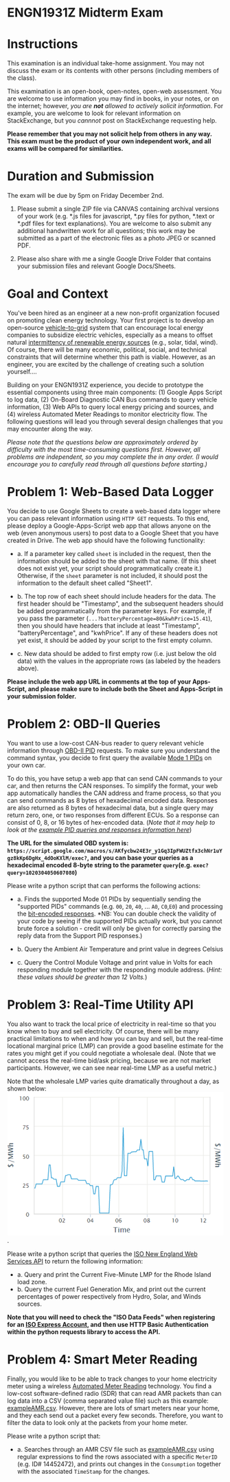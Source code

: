 # ENGN1931Z Midterm Exam

# Instructions

This examination is an individual take-home assignment.  You may not discuss the exam or its contents with other persons (including members of the class). 

This examination is an open-book, open-notes, open-web assessment.  You are welcome to use information you may find in books, in your notes, or on the internet; however, *you are **not** allowed to actively solicit information*. For example, you are welcome to look for relevant information on StackExchange, but you *cannnot* post on StackExchange requesting help.  

**Please remember that you may not solicit help from others in any way. This exam must be the product of your own independent work, and all exams will be compared for similarities.**


# Duration and Submission

The exam will be due by 5pm on Friday December 2nd.

1. Please submit a single ZIP file via CANVAS containing archival versions of your work (e.g. \*.js files for javascript, \*.py files for python, \*.text or \*.pdf files for text explanations).  You are welcome to also submit any additional handwritten work for all questions; this work may be submitted as a part of the electronic files as a photo JPEG or scanned PDF.

2. Please also share with me a single Google Drive Folder that contains your submission files and relevant Google Docs/Sheets.  

# Goal and Context
You've been hired as an engineer at a new non-profit organization focused on promoting clean energy technology. Your first project is to develop an open-source [vehicle-to-grid](https://en.wikipedia.org/wiki/Vehicle-to-grid) system that can encourage local energy companies to subsidize electric vehicles, especially as a means to offset natural [intermittency of renewable energy sources](https://en.wikipedia.org/wiki/Intermittent_energy_source) (e.g., solar, tidal, wind). Of course, there will be many economic, political, social, and technical constraints that will determine whether this path is viable. However, as an engineer, you are excited by the challenge of creating such a solution yourself.... 

Building on your ENGN1931Z experience, you decide to prototype the essential components using three main components: (1) Google Apps Script to log data, (2) On-Board Diagnostic CAN Bus commands to query vehicle information, (3) Web APIs to query local energy pricing and sources, and (4) wireless Automated Meter Readings to monitor electricity flow. The following questions will lead you through several design challenges that you may encounter along the way.

*Please note that the questions below are approximately ordered by difficulty with the most time-consuming questions first. However, all problems are independent, so you may complete the in any order. (I would encourage you to carefully read through all questions before starting.)*

# Problem 1: Web-Based Data Logger

You decide to use Google Sheets to create a web-based data logger where you can pass relevant information using `HTTP GET` requests. To this end, please deploy a Google-Apps-Script web app that allows anyone on the web (even anonymous users) to post data to a Google Sheet that you have created in Drive.  The web app should have the following functionality:

* a. If a parameter key called `sheet` is included in the request, then the information should be added to the sheet with that name. (If this sheet does not exist yet, your script should programmatically create it.) Otherwise, if the `sheet` parameter is not included, it should post the information to the default sheet called "Sheet1".

* b. The top row of each sheet should include headers for the data. The first header should be "Timestamp", and the subsequent headers should be added programmatically from the parameter keys. For example, if you pass the parameter (`...?batteryPercentage=80&kwhPrice=15.41`), then you should have headers that include at least "Timestamp", "batteryPercentage", and "kwhPrice". If any of these headers does not yet exist, it should be added by your script to the first empty column.

* c. New data should be added to first empty row (i.e. just below the old data) with the values in the appropriate rows (as labeled by the headers above).

**Please include the web app URL in comments at the top of your Apps-Script, and please make sure to include both the Sheet and Apps-Script in your submission folder.**

# Problem 2: OBD-II Queries

You want to use a low-cost CAN-bus reader to query relevant vehicle information through [OBD-II PID](https://en.wikipedia.org/wiki/OBD-II_PIDs) requests. To make sure you understand the command syntax, you decide to first query the available [Mode 1 PIDs]() on your own car. 

To do this, you have setup a web app that can send CAN commands to your car, and then returns the CAN responses. To simplify the format, your web app automatically handles the CAN address and frame process, so that you can send commands as 8 bytes of hexadecimal encoded data. Responses are also returned as 8 bytes of hexadecimal data, but a single query may return zero, one, or two responses from different ECUs. So a response can consist of 0, 8, or 16 bytes of hex-encoded data. (*Note that it may help to look at the [example PID queries and responses information here](https://en.wikipedia.org/wiki/OBD-II_PIDs#CAN_.2811-bit.29_bus_format)*)

**The URL for the simulated OBD system is: `https://script.google.com/macros/s/AKfycbw24E3r_y1Gq3IpFWUZtfx3chNr1uYgz8kKp6DgHx_4dOoKXlM/exec?`, and you can base your queries as a hexadecimal encoded 8-byte string to the parameter `query`(e.g.  `exec?query=1020304050607080`)**

Please write a python script that can performs the following actions:

* a. Finds the supported Mode 01 PIDs by sequentially sending the "supported PIDs" commands (e.g. `00`, `20`, `40`, ... `A0`, `C0`,`E0`) and processing the [bit-encoded responses](https://en.wikipedia.org/wiki/OBD-II_PIDs#Mode_1_PID_00). *NB: You can double check the validity of your code by seeing if the supported PIDs actually work, but you cannot brute force a solution - credit will only be given for correctly parsing the reply data from the Support PID responses.)

* b. Query the Ambient Air Temperature and print value in degrees Celsius

* c. Query the Control Module Voltage and print value in Volts for each responding module together with the responding module address. (*Hint: these values should be greater than 12 Volts.*)

# Problem 3: Real-Time Utility API

You also want to track the local price of electricity in real-time so that you know when to buy and sell electricity. Of course, there will be many practical limitations to when and how you can buy and sell, but the real-time locational marginal price (LMP) can provide a good baseline estimate for the rates you might get if you could negotiate a wholesale deal. (Note that we cannot access the real-time bid/ask pricing, because we are not market participants. However, we can see near real-time LMP as a useful metric.)

Note that the wholesale LMP varies quite dramatically throughout a day, as shown below: ![Example LMP Variations](exampleVariationsLMP.PNG?raw=true).

Please write a python script that queries the [ISO New England Web Services API](https://webservices.iso-ne.com/docs/v1.1/index.html) to return the following information:

* a. Query and print the Current Five-Minute LMP for the Rhode Island load zone.
* b. Query the current Fuel Generation Mix, and print out the current percentages of power respectively from Hydro, Solar, and Winds sources. 

**Note that you will need to check the "ISO Data Feeds" when registering for an [ISO Express Account](https://www.iso-ne.com/isoexpress/web/guest/login), and then use HTTP Basic Authentication within the python requests library to access the API.**

# Problem 4: Smart Meter Reading

Finally, you would like to be able to track changes to your home electricity meter using a wireless [Automated Meter Reading](https://en.wikipedia.org/wiki/Automatic_meter_reading) technology. You find a low-cost software-defined radio (SDR) that can read AMR packets than can log data into a CSV (comma separated value file) such as this example: [exampleAMR.csv](exampleAMR.csv). However, there are lots of smart meters near your home, and they each send out a packet every few seconds. Therefore, you want to filter the data to look only at the packets from your home meter.

Please write a python script that:

* a. Searches through an AMR CSV file such as [exampleAMR.csv](exampleAMR.csv) using regular expressions to find the rows associated with a specific `MeterID` (e.g. ID# 14452472), and prints out changes in the `Consumption` together with the associated `TimeStamp` for the changes.
